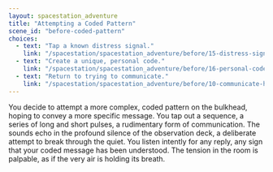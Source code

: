 ```yaml
---
layout: spacestation_adventure
title: "Attempting a Coded Pattern"
scene_id: "before-coded-pattern"
choices:
  - text: "Tap a known distress signal."
    link: "/spacestation/spacestation_adventure/before/15-distress-signal"
  - text: "Create a unique, personal code."
    link: "/spacestation/spacestation_adventure/before/16-personal-code"
  - text: "Return to trying to communicate."
    link: "/spacestation/spacestation_adventure/before/10-communicate-hidden"
---
```


You decide to attempt a more complex, coded pattern on the bulkhead, hoping to convey a more specific message. You tap out a sequence, a series of long and short pulses, a rudimentary form of communication. The sounds echo in the profound silence of the observation deck, a deliberate attempt to break through the quiet. You listen intently for any reply, any sign that your coded message has been understood. The tension in the room is palpable, as if the very air is holding its breath.
